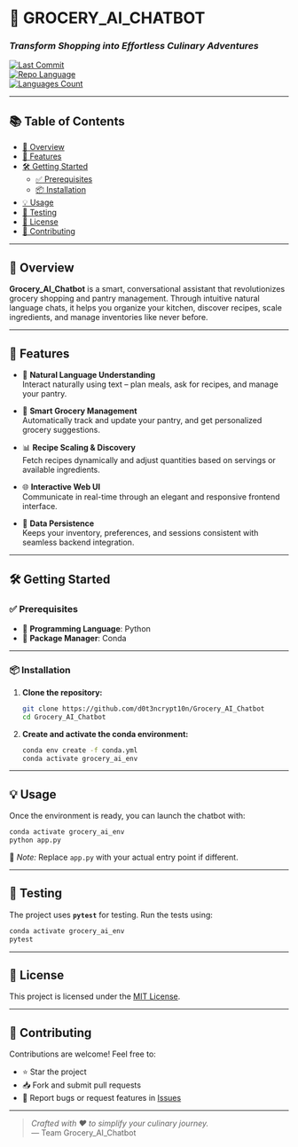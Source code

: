 # 🛒 GROCERY_AI_CHATBOT  
### *Transform Shopping into Effortless Culinary Adventures*

[![Last Commit](https://img.shields.io/github/last-commit/d0t3ncrypt10n/Grocery_AI_Chatbot?style=for-the-badge)](https://github.com/d0t3ncrypt10n/Grocery_AI_Chatbot/commits)  
[![Repo Language](https://img.shields.io/github/languages/top/d0t3ncrypt10n/Grocery_AI_Chatbot?style=for-the-badge)](https://github.com/d0t3ncrypt10n/Grocery_AI_Chatbot)  
[![Languages Count](https://img.shields.io/github/languages/count/d0t3ncrypt10n/Grocery_AI_Chatbot?style=for-the-badge)](https://github.com/d0t3ncrypt10n/Grocery_AI_Chatbot)  

---

## 📚 Table of Contents

- [📌 Overview](#-overview)
- [🚀 Features](#-features)
- [🛠️ Getting Started](#-getting-started)
  - [✅ Prerequisites](#-prerequisites)
  - [📦 Installation](#-installation)
- [💡 Usage](#-usage)
- [🧪 Testing](#-testing)
- [📄 License](#-license)
- [🤝 Contributing](#-contributing)

---

## 📌 Overview

**Grocery_AI_Chatbot** is a smart, conversational assistant that revolutionizes grocery shopping and pantry management. Through intuitive natural language chats, it helps you organize your kitchen, discover recipes, scale ingredients, and manage inventories like never before.

---

## 🚀 Features

- 🧠 **Natural Language Understanding**  
  Interact naturally using text – plan meals, ask for recipes, and manage your pantry.

- 🛒 **Smart Grocery Management**  
  Automatically track and update your pantry, and get personalized grocery suggestions.

- 📊 **Recipe Scaling & Discovery**  
  Fetch recipes dynamically and adjust quantities based on servings or available ingredients.

- 🌐 **Interactive Web UI**  
  Communicate in real-time through an elegant and responsive frontend interface.

- 💾 **Data Persistence**  
  Keeps your inventory, preferences, and sessions consistent with seamless backend integration.

---

## 🛠️ Getting Started

### ✅ Prerequisites

- 📌 **Programming Language**: Python  
- 📌 **Package Manager**: Conda

---

### 📦 Installation

1. **Clone the repository:**
   ```bash
   git clone https://github.com/d0t3ncrypt10n/Grocery_AI_Chatbot
   cd Grocery_AI_Chatbot
   ```

2. **Create and activate the conda environment:**
   ```bash
   conda env create -f conda.yml
   conda activate grocery_ai_env
   ```

---

## 💡 Usage

Once the environment is ready, you can launch the chatbot with:

```bash
conda activate grocery_ai_env
python app.py
```

📍 *Note:* Replace `app.py` with your actual entry point if different.

---

## 🧪 Testing

The project uses **`pytest`** for testing. Run the tests using:

```bash
conda activate grocery_ai_env
pytest
```

---

## 📄 License

This project is licensed under the [MIT License](LICENSE).

---

## 🤝 Contributing

Contributions are welcome! Feel free to:
- ⭐ Star the project  
- 📥 Fork and submit pull requests  
- 🐞 Report bugs or request features in [Issues](https://github.com/d0t3ncrypt10n/Grocery_AI_Chatbot/issues)

---

> *Crafted with ❤️ to simplify your culinary journey.*  
> — Team Grocery_AI_Chatbot
